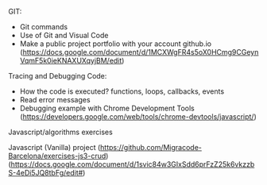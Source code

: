 GIT:
* Git commands
* Use of Git and Visual Code
* Make a public project portfolio with your account github.io (https://docs.google.com/document/d/1MCXWgFR4s5oX0HCmg9CGeynVqmF5k0ieKNAXUXqyjBM/edit)


Tracing and Debugging Code:
* How the code is executed? functions, loops, callbacks, events
* Read error messages
* Debugging example with Chrome Development Tools (https://developers.google.com/web/tools/chrome-devtools/javascript/)


Javascript/algorithms exercises


Javascript (Vanilla) project (https://github.com/Migracode-Barcelona/exercises-js3-crud)
(https://docs.google.com/document/d/1svic84w3GIxSdd6prFzZ25k6vkzzbS-4eDi5JQ8tbFg/edit#)
